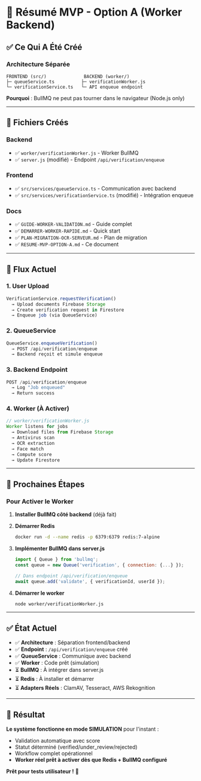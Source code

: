 # 🎯 Résumé MVP - Option A (Worker Backend)

## ✅ Ce Qui A Été Créé

### Architecture Séparée

```
FRONTEND (src/)              BACKEND (worker/)
├─ queueService.ts          ├─ verificationWorker.js
└─ verificationService.ts   └─ API enqueue endpoint
```

**Pourquoi** : BullMQ ne peut pas tourner dans le navigateur (Node.js only)

---

## 📁 Fichiers Créés

### Backend
- ✅ `worker/verificationWorker.js` - Worker BullMQ
- ✅ `server.js` (modifié) - Endpoint `/api/verification/enqueue`

### Frontend
- ✅ `src/services/queueService.ts` - Communication avec backend
- ✅ `src/services/verificationService.ts` (modifié) - Intégration enqueue

### Docs
- ✅ `GUIDE-WORKER-VALIDATION.md` - Guide complet
- ✅ `DEMARRER-WORKER-RAPIDE.md` - Quick start
- ✅ `PLAN-MIGRATION-OCR-SERVEUR.md` - Plan de migration
- ✅ `RESUME-MVP-OPTION-A.md` - Ce document

---

## 🔄 Flux Actuel

### 1. User Upload
```typescript
VerificationService.requestVerification()
  → Upload documents Firebase Storage
  → Create verification request in Firestore
  → Enqueue job (via QueueService)
```

### 2. QueueService
```typescript
QueueService.enqueueVerification()
  → POST /api/verification/enqueue
  → Backend reçoit et simule enqueue
```

### 3. Backend Endpoint
```javascript
POST /api/verification/enqueue
  → Log "Job enqueued"
  → Return success
```

### 4. Worker (À Activer)
```javascript
// worker/verificationWorker.js
Worker listens for jobs
  → Download files from Firebase Storage
  → Antivirus scan
  → OCR extraction
  → Face match
  → Compute score
  → Update Firestore
```

---

## 🎯 Prochaines Étapes

### Pour Activer le Worker

1. **Installer BullMQ côté backend** (déjà fait)
2. **Démarrer Redis**
   ```bash
   docker run -d --name redis -p 6379:6379 redis:7-alpine
   ```

3. **Implémenter BullMQ dans server.js**
   ```javascript
   import { Queue } from 'bullmq';
   const queue = new Queue('verification', { connection: {...} });
   
   // Dans endpoint /api/verification/enqueue
   await queue.add('validate', { verificationId, userId });
   ```

4. **Démarrer le worker**
   ```bash
   node worker/verificationWorker.js
   ```

---

## ✅ État Actuel

- ✅ **Architecture** : Séparation frontend/backend
- ✅ **Endpoint** : `/api/verification/enqueue` créé
- ✅ **QueueService** : Communique avec backend
- ✅ **Worker** : Code prêt (simulation)
- ⏳ **BullMQ** : À intégrer dans server.js
- ⏳ **Redis** : À installer et démarrer
- ⏳ **Adapters Réels** : ClamAV, Tesseract, AWS Rekognition

---

## 🎉 Résultat

**Le système fonctionne en mode SIMULATION** pour l'instant :
- Validation automatique avec score
- Statut déterminé (verified/under_review/rejected)
- Workflow complet opérationnel
- **Worker réel prêt à activer dès que Redis + BullMQ configuré**

**Prêt pour tests utilisateur !** 🚀

